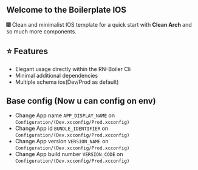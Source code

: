 ## Welcome to the Boilerplate IOS

:fireworks: Clean and minimalist IOS template for a quick start with **Clean Arch** and so much more components.

## :star: Features

- Elegant usage directly within the RN-Boiler Cli
- Minimal additional dependencies
- Multiple schema ios(Dev/Prod as default)

## Base config (Now u can config on env)

- Change App name `APP_DISPLAY_NAME` on `Configuration/(Dev.xcconfig/Prod.xcconfig)`
- Change App id `BUNDLE_IDENTIFIER` on `Configuration/(Dev.xcconfig/Prod.xcconfig)`
- Change App version `VERSION_NAME` on `Configuration/(Dev.xcconfig/Prod.xcconfig)`
- Change App build number `VERSION_CODE` on `Configuration/(Dev.xcconfig/Prod.xcconfig)`
